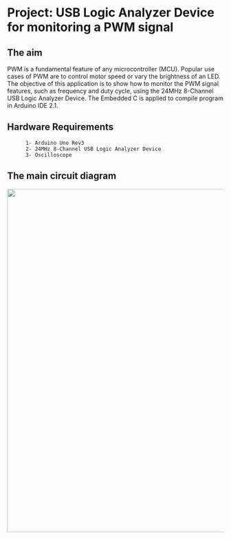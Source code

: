 # Project: USB Logic Analyzer Device for monitoring a PWM signal

## The aim
PWM is a fundamental feature of any microcontroller (MCU). Popular use cases of PWM are to control motor speed or vary the brightness of an LED. The objective of this application is to show how to monitor the PWM signal features, such as frequency and duty cycle, using the 24MHz 8-Channel USB Logic Analyzer Device. The Embedded C is applied to compile program in Arduino IDE 2.1.

## Hardware Requirements

```
      1- Arduino Uno Rev3
      2- 24MHz 8-Channel USB Logic Analyzer Device
      3- Oscilloscope
```

## The main circuit diagram
<img src="https://github.com/user-attachments/assets/b72355ad-ea9e-4c86-8410-1ea555c723ec" width="800">
